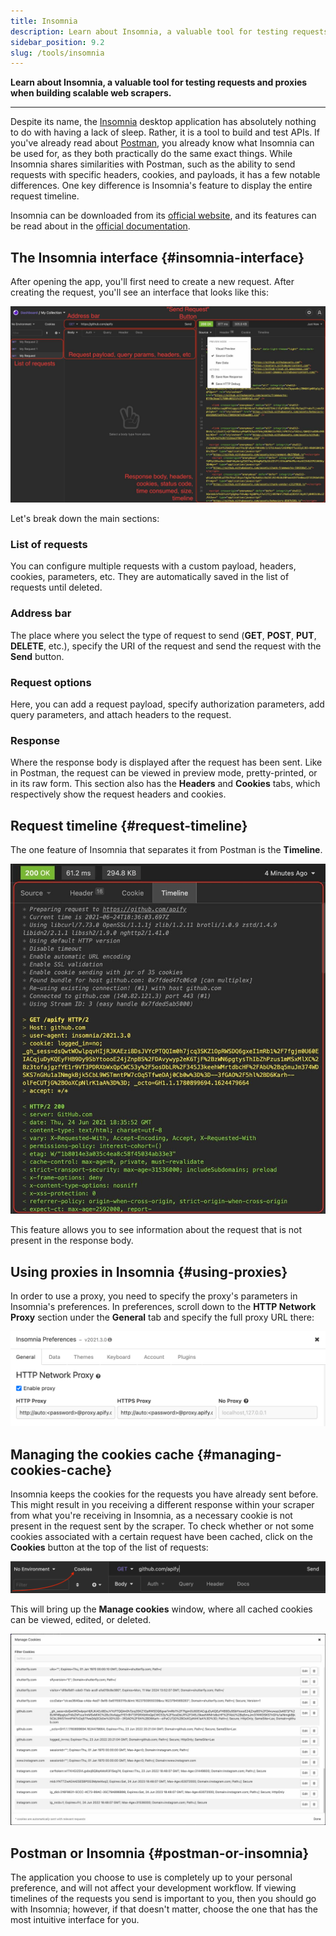 ```yaml
---
title: Insomnia
description: Learn about Insomnia, a valuable tool for testing requests and proxies when building scalable web scrapers.
sidebar_position: 9.2
slug: /tools/insomnia
---
```


**Learn about Insomnia, a valuable tool for testing requests and proxies when building scalable web scrapers.**

---

Despite its name, the [Insomnia](https://insomnia.rest/download) desktop application has absolutely nothing to do with having a lack of sleep. Rather, it is a tool to build and test APIs. If you've already read about [Postman](./postman.md), you already know what Insomnia can be used for, as they both practically do the same exact things.
While Insomnia shares similarities with Postman, such as the ability to send requests with specific headers, cookies, and payloads, it has a few notable differences. One key difference is Insomnia's feature to display the entire request timeline.

Insomnia can be downloaded from its [official website](https://insomnia.rest/download), and its features can be read about in the [official documentation](https://docs.insomnia.rest/).

## The Insomnia interface {#insomnia-interface}

After opening the app, you'll first need to create a new request. After creating the request, you'll see an interface that looks like this:

![Insomnia interface](./images/insomnia-interface.jpg)

Let's break down the main sections:

### List of requests

You can configure multiple requests with a custom payload, headers, cookies, parameters, etc. They are automatically saved in the list of requests until deleted.

### Address bar

The place where you select the type of request to send (**GET**, **POST**, **PUT**, **DELETE**, etc.), specify the URI of the request and send the request with the **Send** button.

### Request options

Here, you can add a request payload, specify authorization parameters, add query parameters, and attach headers to the request.

### Response

Where the response body is displayed after the request has been sent. Like in Postman, the request can be viewed in preview mode, pretty-printed, or in its raw form. This section also has the **Headers** and **Cookies** tabs, which respectively show the request headers and cookies.

## Request timeline {#request-timeline}

The one feature of Insomnia that separates it from Postman is the **Timeline**.

![Request timeline](./images/insomnia-timeline.jpg)

This feature allows you to see information about the request that is not present in the response body.

## Using proxies in Insomnia {#using-proxies}

In order to use a proxy, you need to specify the proxy's parameters in Insomnia's preferences. In preferences, scroll down to the **HTTP Network Proxy** section under the **General** tab and specify the full proxy URL there:

![Configuring a proxy](./images/insomnia-proxy.png)

## Managing the cookies cache {#managing-cookies-cache}

Insomnia keeps the cookies for the requests you have already sent before. This might result in you receiving a different response within your scraper from what you're receiving in Insomnia, as a necessary cookie is not present in the request sent by the scraper. To check whether or not some cookies associated with a certain request have been cached, click on the **Cookies** button at the top of the list of requests:

![Click on the "Cookies" button](./images/insomnia-cookies.png)

This will bring up the **Manage cookies** window, where all cached cookies can be viewed, edited, or deleted.

![The "Manage Cookies" tab](./images/insomnia-manage-cookies.jpg)

## Postman or Insomnia {#postman-or-insomnia}

The application you choose to use is completely up to your personal preference, and will not affect your development workflow. If viewing timelines of the requests you send is important to you, then you should go with Insomnia; however, if that doesn't matter, choose the one that has the most intuitive interface for you.
